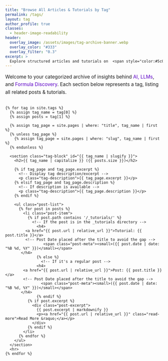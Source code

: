 ```yaml
---
title: "Browse All Articles & Tutorials by Tag"
permalink: /tags/
layout: tag
author_profile: true
classes:
  - header-image-readability
header:
  overlay_image: /assets/images/tag-archive-banner.webp
  overlay_color: "#333"
  overlay_filter: "0.3"
excerpt: >
  Explore structured articles and tutorials on  <span style="color:#5c00c7;">Artificial Intelligence</span>,  <span style="color:#5c00c7;">LLMs</span>, and  <span style="color:#5c00c7;">Formula Discovery</span> — organized by clearly defined tags for easy browsing.
---
```


<div class="container">
  <div class="main-content">
    <p class="tag-intro">
      Welcome to your categorized archive of insights behind
      <span style="color:#5c00c7;">AI, LLMs</span>, and
      <span style="color:#5c00c7;">Formula Discovery</span>.
      Each section below represents a tag, listing all related posts & tutorials.
    </p>

    {% for tag in site.tags %}
      {% assign tag_name = tag[0] %}
      {% assign posts = tag[1] %}
      
      {% assign tag_page = site.pages | where: "title", tag_name | first %}
      {% unless tag_page %}
        {% assign tag_page = site.pages | where: "slug", tag_name | first %}
      {% endunless %}

      <section class="tag-block" id="{{ tag_name | slugify }}">
        <h2>{{ tag_name | capitalize }} ({{ posts.size }})</h2>

        {% if tag_page and tag_page.excerpt %}
          <!-- Display tag description/excerpt -->
          <p class="tag-description">{{ tag_page.excerpt }}</p>
        {% elsif tag_page and tag_page.description %}
          <!-- If description is available -->
          <p class="tag-description">{{ tag_page.description }}</p>
        {% endif %}

        <ul class="post-list">
          {% for post in posts %}
            <li class="post-item">
              {% if post.path contains '/_tutorials/' %}
                <!-- If the post is in the _tutorials directory -->
                  <h4>
		     <a href="{{ post.url | relative_url }}">Tutorial: {{ post.title }}</a>
		     <!-- Post Date placed after the title to avoid the gap -->
                     <span class="post-meta"><small>({{ post.date | date: "%B %d, %Y" }})</small></span>
		   </h4>
                  {% else %}
                    <!-- If it's a regular post -->
                  <h4>
		    <a href="{{ post.url | relative_url }}">Post: {{ post.title }}</a>
		    <!-- Post Date placed after the title to avoid the gap -->
                    <span class="post-meta"><small>({{ post.date | date: "%B %d, %Y" }})</small></span>
		   </h4>
                  {% endif %}
              {% if post.excerpt %}
                <div class="post-excerpt">
                  {{ post.excerpt | markdownify }}
                  <p><a href="{{ post.url | relative_url }}" class="read-more">Read More &raquo;</a></p>
                </div>
              {% endif %}
            </li>
          {% endfor %}
        </ul>
      </section>
      <hr>
    {% endfor %}
  </div>
  <script src="{{ '/assets/js/tag-filter.js' | relative_url }}"></script>
</div>

<style>
  .tag-intro {
    margin-bottom: 2em;
    font-size: 1.1em;
    line-height: 1.6;
  }

  .tag-block {
    margin-bottom: 3em;
    padding-bottom: 2em;
    border-bottom: 1px solid #ddd;
  }

  .tag-description {
    font-style: italic;
    color: #666;
    margin: 0.5em 0 1em;
  }

  .post-list {
    list-style: none;
    padding-left: 0;
  }

  .post-item {
    margin-bottom: 1.5em;
  }

  .post-meta {
    font-size: 0.9em;
    display: inline-block;
    color: #888;
    margin-left: 10px; /* Space between the title and the date */	
  }

  .post-excerpt {
    margin-top: 0.5em;
    font-size: 1em;
  }

  .read-more {
    font-weight: bold;
    color: #5c00c7;
    text-decoration: none;
  }

  .read-more:hover {
    text-decoration: underline;
  }
</style>
